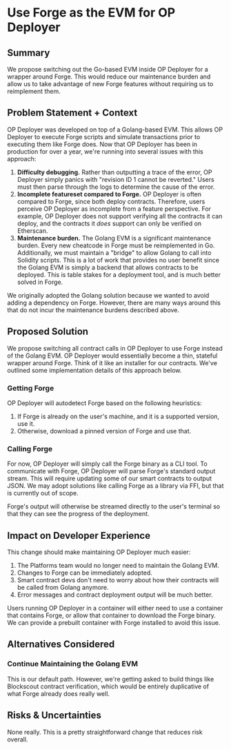 # Use Forge as the EVM for OP Deployer

## Summary

We propose switching out the Go-based EVM inside OP Deployer for a wrapper around Forge. This would reduce our
maintenance burden and allow us to take advantage of new Forge features without requiring us to reimplement them.

## Problem Statement + Context

OP Deployer was developed on top of a Golang-based EVM. This allows OP Deployer to execute Forge scripts and
simulate transactions prior to executing them like Forge does. Now that OP Deployer has been in production for over
a year, we're running into several issues with this approach:

1. **Difficulty debugging.** Rather than outputting a trace of the error, OP Deployer simply panics with
   "revision ID 1 cannot be reverted." Users must then parse through the logs to determine the cause of the error.
2. **Incomplete featureset compared to Forge.** OP Deployer is often compared to Forge, since both deploy contracts.
   Therefore, users perceive OP Deployer as incomplete from a feature perspective. For example, OP Deployer does not
   support verifying all the contracts it can deploy, and the contracts it _does_ support can only be verified on
   Etherscan.
3. **Maintenance burden.** The Golang EVM is a significant maintenance burden. Every new cheatcode in Forge must be
   reimplemented in Go. Additionally, we must maintain a "bridge" to allow Golang to call into Solidity scripts.
   This is a lot of work that provides no user benefit since the Golang EVM is simply a backend that allows contracts to
   be deployed. This is table stakes for a deployment tool, and is much better solved in Forge.

We originally adopted the Golang solution because we wanted to avoid adding a dependency on Forge. However, there
are many ways around this that do not incur the maintenance burdens described above.

## Proposed Solution

We propose switching all contract calls in OP Deployer to use Forge instead of the Golang EVM. OP Deployer would
essentially become a thin, stateful wrapper around Forge. Think of it like an installer for our contracts. We've
outlined some implementation details of this approach below.

### Getting Forge

OP Deployer will autodetect Forge based on the following heuristics:

1. If Forge is already on the user's machine, and it is a supported version, use it.
2. Otherwise, download a pinned version of Forge and use that.

### Calling Forge

For now, OP Deployer will simply call the Forge binary as a CLI tool. To communicate with Forge, OP Deployer will
parse Forge's standard output stream. This will require updating some of our smart contracts to output JSON. We may
adopt solutions like calling Forge as a library via FFI, but that is currently out of scope.

Forge's output will otherwise be streamed directly to the user's terminal so that they can see the progress of the
deployment.

## Impact on Developer Experience

This change should make maintaining OP Deployer much easier:

1. The Platforms team would no longer need to maintain the Golang EVM.
2. Changes to Forge can be immediately adopted.
3. Smart contract devs don't need to worry about how their contracts will be called from Golang anymore.
4. Error messages and contract deployment output will be much better.

Users running OP Deployer in a container will either need to use a container that contains Forge, or allow that 
container to download the Forge binary. We can provide a prebuilt container with Forge installed to avoid this issue.

## Alternatives Considered

### Continue Maintaining the Golang EVM

This is our default path. However, we're getting asked to build things like Blockscout contract verification, which 
would be entirely duplicative of what Forge already does really well.

## Risks & Uncertainties

None really. This is a pretty straightforward change that reduces risk overall.